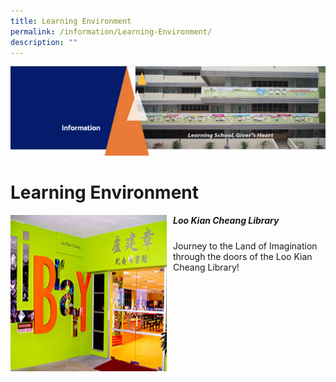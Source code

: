 ```yaml
---
title: Learning Environment
permalink: /information/Learning-Environment/
description: ""
---
```

![](/images/Information.png)

Learning Environment
====================

<img src="/images/Loo%20Kian%20Cheang%20Library.jpg" style="width:250px;height:250px;margin-right:10px;" align = "left">  

##### Loo Kian Cheang Library

Journey to the Land of Imagination through the doors of the Loo Kian Cheang Library!